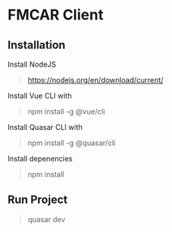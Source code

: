 # FMCAR Client

## Installation

Install NodeJS
> https://nodejs.org/en/download/current/

Install Vue CLI with
> npm install -g @vue/cli

Install Quasar CLI with
> npm install -g @quasar/cli

Install depenencies
> npm install

## Run Project
> quasar dev
